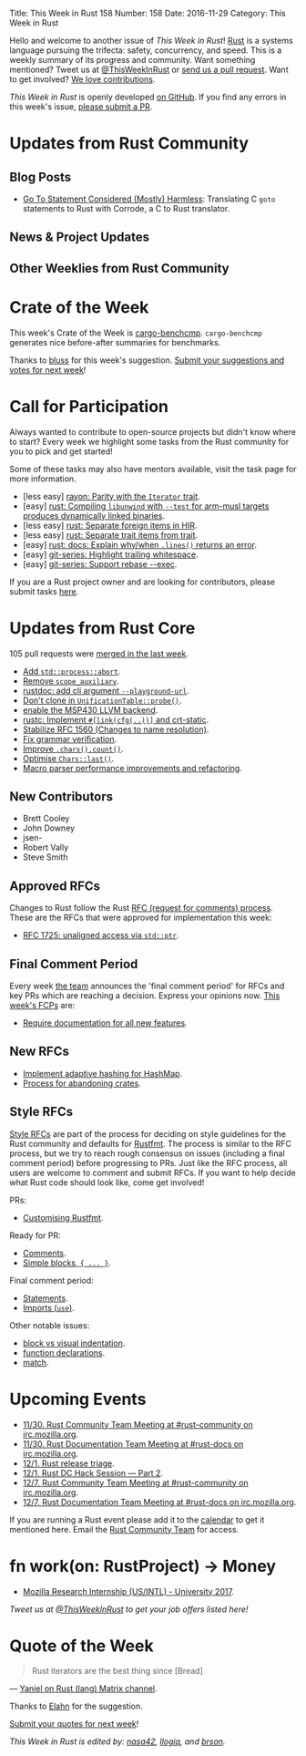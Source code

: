 Title: This Week in Rust 158
Number: 158
Date: 2016-11-29
Category: This Week in Rust

Hello and welcome to another issue of *This Week in Rust*!
[Rust](http://rust-lang.org) is a systems language pursuing the trifecta: safety, concurrency, and speed.
This is a weekly summary of its progress and community.
Want something mentioned? Tweet us at [@ThisWeekInRust](https://twitter.com/ThisWeekInRust) or [send us a pull request](https://github.com/cmr/this-week-in-rust).
Want to get involved? [We love contributions](https://github.com/rust-lang/rust/blob/master/CONTRIBUTING.md).

*This Week in Rust* is openly developed [on GitHub](https://github.com/cmr/this-week-in-rust).
If you find any errors in this week's issue, [please submit a PR](https://github.com/cmr/this-week-in-rust/pulls).

# Updates from Rust Community

## Blog Posts

- [Go To Statement Considered (Mostly) Harmless](http://jamey.thesharps.us/2016/11/go-to-statement-considered-harmless.html): Translating C `goto` statements to Rust with Corrode, a C to Rust translator.

## News & Project Updates

## Other Weeklies from Rust Community

# Crate of the Week

This week's Crate of the Week is [cargo-benchcmp](https://github.com/BurntSushi/cargo-benchcmp). `cargo-benchcmp` generates nice before-after summaries for benchmarks.

Thanks to [bluss](https://users.rust-lang.org/users/bluss) for this week's suggestion. [Submit your suggestions and votes for next week][submit_crate]!

[submit_crate]: https://users.rust-lang.org/t/crate-of-the-week/2704

# Call for Participation

Always wanted to contribute to open-source projects but didn't know where to start?
Every week we highlight some tasks from the Rust community for you to pick and get started!

Some of these tasks may also have mentors available, visit the task page for more information.

* [less easy] [rayon: Parity with the `Iterator` trait](https://github.com/nikomatsakis/rayon/milestone/2).
* [easy] [rust: Compiling `libunwind` with `--test` for arm-musl targets produces dynamically linked binaries](https://github.com/rust-lang/rust/issues/37811).
* [less easy] [rust: Separate foreign items in HIR](https://github.com/rust-lang/rust/issues/37713).
* [less easy] [rust: Separate trait items from trait](https://github.com/rust-lang/rust/issues/37712).
* [easy] [rust: docs: Explain why/when `.lines()` returns an error](https://github.com/rust-lang/rust/issues/37744).
* [easy] [git-series: Highlight trailing whitespace](https://github.com/git-series/git-series/issues/31).
* [easy] [git-series: Support rebase --exec](https://github.com/git-series/git-series/issues/24).

If you are a Rust project owner and are looking for contributors, please submit tasks [here][guidelines].

[guidelines]: https://users.rust-lang.org/t/twir-call-for-participation/4821

# Updates from Rust Core

105 pull requests were [merged in the last week][merged].

[merged]: https://github.com/issues?q=is%3Apr+org%3Arust-lang+is%3Amerged+merged%3A2016-11-14..2016-11-21

* [Add `std::process::abort`](https://github.com/rust-lang/rust/pull/37833).
* [Remove `scope_auxiliary`](https://github.com/rust-lang/rust/pull/37764).
* [rustdoc: add cli argument `--playground-url`](https://github.com/rust-lang/rust/pull/37763).
* [Don't clone in `UnificationTable::probe()`](https://github.com/rust-lang/rust/pull/37848).
* [enable the MSP430 LLVM backend](https://github.com/rust-lang/rust/pull/37672).
* [rustc: Implement `#[link(cfg(..))]` and crt-static](https://github.com/rust-lang/rust/pull/37545).
* [Stabilize RFC 1560 (Changes to name resolution)](https://github.com/rust-lang/rust/pull/37127).
* [Fix grammar verification](https://github.com/rust-lang/rust/pull/37607).
* [Improve `.chars().count()`](https://github.com/rust-lang/rust/pull/37888).
* [Optimise `Chars::last()`](https://github.com/rust-lang/rust/pull/37882).
* [Macro parser performance improvements and refactoring](https://github.com/rust-lang/rust/pull/37701).

## New Contributors

* Brett Cooley
* John Downey
* jsen-
* Robert Vally
* Steve Smith

## Approved RFCs

Changes to Rust follow the Rust [RFC (request for comments)
process](https://github.com/rust-lang/rfcs#rust-rfcs). These
are the RFCs that were approved for implementation this week:

* [RFC 1725: unaligned access via `std::ptr`](https://github.com/rust-lang/rfcs/pull/1725).

## Final Comment Period

Every week [the team](https://www.rust-lang.org/team.html) announces the
'final comment period' for RFCs and key PRs which are reaching a
decision. Express your opinions now. [This week's FCPs][fcp] are:

[fcp]: https://github.com/rust-lang/rfcs/labels/final-comment-period

* [Require documentation for all new features](https://github.com/rust-lang/rfcs/pull/1636).

## New RFCs

* [Implement adaptive hashing for HashMap](https://github.com/rust-lang/rfcs/pull/1796).
* [Process for abandoning crates](https://github.com/rust-lang/rfcs/pull/1794).

## Style RFCs

[Style RFCs](https://github.com/rust-lang-nursery/fmt-rfcs) are part of the process for deciding on style guidelines for the Rust community and defaults for [Rustfmt](https://github.com/rust-lang-nursery/rustfmt). The process is similar to the RFC process, but we try to reach rough consensus on issues (including a final comment period) before progressing to PRs. Just like the RFC process, all users are welcome to comment and submit RFCs. If you want to help decide what Rust code should look like, come get involved!

PRs:

* [Customising Rustfmt](https://github.com/rust-lang-nursery/fmt-rfcs/pull/33).

Ready for PR:

* [Comments](https://github.com/rust-lang-nursery/fmt-rfcs/issues/17).
* [Simple blocks, `{ ... }`](https://github.com/rust-lang-nursery/fmt-rfcs/issues/21).

Final comment period:

* [Statements](https://github.com/rust-lang-nursery/fmt-rfcs/issues/11).
* [Imports (`use`)](https://github.com/rust-lang-nursery/fmt-rfcs/issues/24).

Other notable issues:

* [block vs visual indentation](https://github.com/rust-lang-nursery/fmt-rfcs/issues/8).
* [function declarations](https://github.com/rust-lang-nursery/fmt-rfcs/issues/39).
* [match](https://github.com/rust-lang-nursery/fmt-rfcs/issues/34).

# Upcoming Events

* [11/30. Rust Community Team Meeting at #rust-community on irc.mozilla.org](https://chat.mibbit.com/?server=irc.mozilla.org&channel=%23rust-community).
* [11/30. Rust Documentation Team Meeting at #rust-docs on irc.mozilla.org](https://chat.mibbit.com/?server=irc.mozilla.org&channel=%23rust-docs).
* [12/1. Rust release triage](https://internals.rust-lang.org/t/release-cycle-triage-proposal/3544).
* [12/1. Rust DC Hack Session — Part 2](https://www.meetup.com/RustDC/events/234593927/).
* [12/7. Rust Community Team Meeting at #rust-community on irc.mozilla.org](https://chat.mibbit.com/?server=irc.mozilla.org&channel=%23rust-community).
* [12/7. Rust Documentation Team Meeting at #rust-docs on irc.mozilla.org](https://chat.mibbit.com/?server=irc.mozilla.org&channel=%23rust-docs).

If you are running a Rust event please add it to the [calendar] to get
it mentioned here. Email the [Rust Community Team][community] for access.

[calendar]: https://www.google.com/calendar/embed?src=apd9vmbc22egenmtu5l6c5jbfc%40group.calendar.google.com
[community]: mailto:community-team@rust-lang.org

# fn work(on: RustProject) -> Money

* [Mozilla Research Internship (US/INTL) - University 2017](https://careers.mozilla.org/position/gh/503816).

*Tweet us at [@ThisWeekInRust](https://twitter.com/ThisWeekInRust) to get your job offers listed here!*

# Quote of the Week

> Rust iterators are the best thing since [Bread]

— [Yaniel on Rust (lang) Matrix channel](https://matrix.to/#/!zXfJBqSUvXySmsZMtB:jki.re/%2414789013526180qkxyq:kolm.io).

Thanks to [Elahn](https://users.rust-lang.org/users/elahn) for the suggestion.

[Submit your quotes for next week][submit]!

[submit]: http://users.rust-lang.org/t/twir-quote-of-the-week/328

*This Week in Rust is edited by: [nasa42](https://github.com/nasa42), [llogiq](https://github.com/llogiq), and [brson](https://github.com/brson).*
